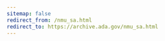 ```yaml
---
sitemap: false 
redirect_from: /nmu_sa.html 
redirect_to: https://archive.ada.gov/nmu_sa.html 
---
```

